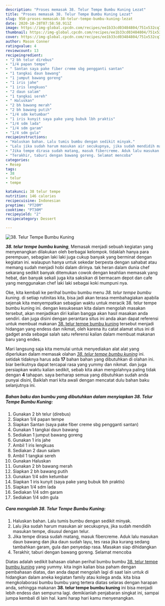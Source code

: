 ```yaml
---
description: "Proses memasak 38. Telur Tempe Bumbu Kuning Lezat"
title: "Proses memasak 38. Telur Tempe Bumbu Kuning Lezat"
slug: 950-proses-memasak-38-telur-tempe-bumbu-kuning-lezat
date: 2020-10-28T07:58:58.911Z
image: https://img-global.cpcdn.com/recipes/ee1b33cd03484804/751x532cq70/38-telur-tempe-bumbu-kuning-foto-resep-utama.jpg
thumbnail: https://img-global.cpcdn.com/recipes/ee1b33cd03484804/751x532cq70/38-telur-tempe-bumbu-kuning-foto-resep-utama.jpg
cover: https://img-global.cpcdn.com/recipes/ee1b33cd03484804/751x532cq70/38-telur-tempe-bumbu-kuning-foto-resep-utama.jpg
author: Mason Conner
ratingvalue: 4
reviewcount: 13
recipeingredient:
- "2 bh telur direbus"
- "1/4 papan tempe"
- " Santan saya pake fiber creme sbg pengganti santan"
- "1 tangkai daun bawang"
- "1 jumput bawang goreng"
- "1 iris jahe"
- "1 iris lengkuas"
- "2 daun salam"
- "1 tangkai sereh"
- " Haluskan"
- "2 bh bawang merah"
- "2 bh bawang putih"
- "1/4 sdm ketumbar"
- "1 iris kunyit saya pake yang bubuk lbh praktis"
- "1/4 sdm lada"
- "1/4 sdm garam"
- "1/4 sdm gula"
recipeinstructions:
- "Haluskan bahan. Lalu tumis bumbu dengan sedikit minyak."
- "Lalu jika sudah harum masukan air secukupnya, jika sudah mendidih masukan tempe, disusul dengan telur."
- "Jika tempe dirasa sudah matang, masuk fibercreme. Aduk lalu masukan daun bawang dan jika daun sudah layu, tes rasa jika kurang sedang tambahkan garam, gula dan penyedap rasa. Masakan siap dihidangkan"
- "Terakhir, taburi dengan bawang goreng. Selamat mencoba"
categories:
- Resep
tags:
- 38
- telur
- tempe

katakunci: 38 telur tempe 
nutrition: 146 calories
recipecuisine: Indonesian
preptime: "PT20M"
cooktime: "PT30M"
recipeyield: "2"
recipecategory: Dessert

---
```



![38. Telur Tempe Bumbu Kuning](https://img-global.cpcdn.com/recipes/ee1b33cd03484804/751x532cq70/38-telur-tempe-bumbu-kuning-foto-resep-utama.jpg)

<b><i>38. telur tempe bumbu kuning</i></b>, Memasak menjadi sebuah kegiatan yang menyenangkan dilakukan oleh berbagai kelompok. tidaklah hanya para perempuan, sebagian laki laki juga cukup banyak yang berminat dengan kegiatan ini. walaupun hanya untuk sekedar berpesta dengan sahabat atau memang sudah menjadi hobi dalam dirinya. tak heran dalam dunia chef sekarang sedikit banyak ditemukan cowok dengan keahlian memasak yang hebat, dan banyak sekali juga kita saksikan di bermacam depot dan cafe yang menggunakan chef laki laki sebagai koki mumpuni nya.



Oke, kita kembali ke perihal bumbu bumbu menu <i>38. telur tempe bumbu kuning</i>. di setiap rutinitas kita, bisa jadi akan terasa membahagiakan apabila sejenak kita menyempatkan sebagian waktu untuk meracik 38. telur tempe bumbu kuning ini. dengan kesuksesan kita dalam mengolah masakan tersebut, akan menjadikan diri kalian bangga akan hasil masakan anda sendiri. dan juga disini dengan perantara situs ini anda akan dapat referensi untuk membuat makanan <u>38. telur tempe bumbu kuning</u> tersebut menjadi hidangan yang endess dan nikmat, oleh karena itu catat alamat situs ini di gadget anda sebagai salah satu referensi kalian dalam membuat makanan baru yang endes.


Mari langsung saja kita memulai untuk menyediakan alat alat yang diperlukan dalam memasak olahan <u><i>38. telur tempe bumbu kuning</i></u> ini. setidak tidaknya harus ada <b>17</b> bahan bahan yang dibutuhkan di olahan ini. biar berikutnya dapat tercapai rasa yang yummy dan nikmat. dan juga persiapkan waktu kalian sedikit, sebab kita akan mengolahnya paling tidak dengan <b>4</b> tahapan. saya berharap semua yang dibutuhkan sudah anda punyai disini, Baiklah mari kita awali dengan mencatat dulu bahan baku selanjutnya ini.

<!--inarticleads1-->

##### Bahan baku dan bumbu yang dibutuhkan dalam menyiapkan 38. Telur Tempe Bumbu Kuning:

1. Gunakan 2 bh telur (direbus)
1. Siapkan 1/4 papan tempe
1. Siapkan  Santan (saya pake fiber creme sbg pengganti santan)
1. Gunakan 1 tangkai daun bawang
1. Sediakan 1 jumput bawang goreng
1. Gunakan 1 iris jahe
1. Ambil 1 iris lengkuas
1. Sediakan 2 daun salam
1. Ambil 1 tangkai sereh
1. Gunakan  Haluskan
1. Gunakan 2 bh bawang merah
1. Siapkan 2 bh bawang putih
1. Gunakan 1/4 sdm ketumbar
1. Siapkan 1 iris kunyit (saya pake yang bubuk lbh praktis)
1. Siapkan 1/4 sdm lada
1. Sediakan 1/4 sdm garam
1. Sediakan 1/4 sdm gula




<!--inarticleads2-->

##### Cara mengolah 38. Telur Tempe Bumbu Kuning:

1. Haluskan bahan. Lalu tumis bumbu dengan sedikit minyak.
1. Lalu jika sudah harum masukan air secukupnya, jika sudah mendidih masukan tempe, disusul dengan telur.
1. Jika tempe dirasa sudah matang, masuk fibercreme. Aduk lalu masukan daun bawang dan jika daun sudah layu, tes rasa jika kurang sedang tambahkan garam, gula dan penyedap rasa. Masakan siap dihidangkan
1. Terakhir, taburi dengan bawang goreng. Selamat mencoba




Diatas adalah sedikit bahasan olahan perihal bumbu bumbu <u>38. telur tempe bumbu kuning</u> yang yummy. kita ingin kalian bisa paham dengan pembahasan diatas, dan anda dapat mengolah lagi di saat lain untuk di hidangkan dalam aneka kegiatan family atau kolega anda. kita bisa mengkolaborasi bumbu bumbu yang tertera diatas selaras dengan harapan anda, sehingga makanan <b>38. telur tempe bumbu kuning</b> ini bisa menjadi lebih endess dan sempurna lagi. demikianlah penjabaran singkat ini, sampai jumpa kembali di lain hal. kami harap hari kamu menyenangkan.
